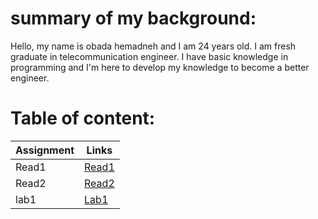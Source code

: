 # summary of my background:

Hello, my name is obada hemadneh and I am 24 years old. I am fresh graduate in telecommunication engineer. I have basic knowledge in programming and I'm here to develop my knowledge to become a better engineer.

# Table of content:

Assignment | Links
---------- |  ----------
Read1      |  [Read1](read1.md) 
Read2      |  [Read2](read2.md)
lab1       |  [Lab1](lab1.md)



